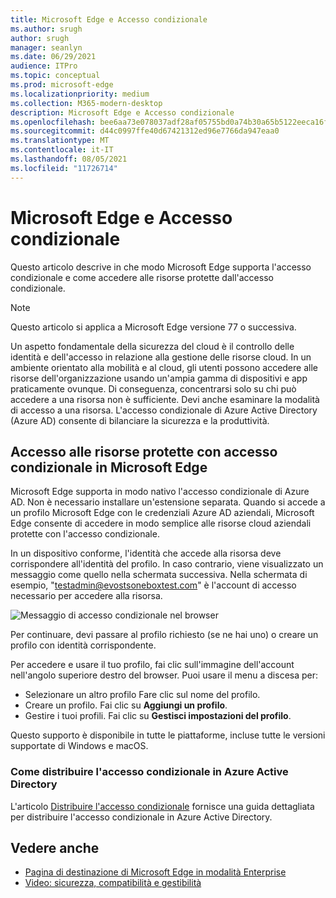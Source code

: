 ```yaml
---
title: Microsoft Edge e Accesso condizionale
ms.author: srugh
author: srugh
manager: seanlyn
ms.date: 06/29/2021
audience: ITPro
ms.topic: conceptual
ms.prod: microsoft-edge
ms.localizationpriority: medium
ms.collection: M365-modern-desktop
description: Microsoft Edge e Accesso condizionale
ms.openlocfilehash: bee6aa73e078037adf28af05755bd0a74b30a65b5122eeca16fb7f6c2af1ae4a
ms.sourcegitcommit: d44c0997ffe40d67421312ed96e7766da947eaa0
ms.translationtype: MT
ms.contentlocale: it-IT
ms.lasthandoff: 08/05/2021
ms.locfileid: "11726714"
---
```

# <a name="microsoft-edge-and-conditional-access"></a>Microsoft Edge e Accesso condizionale
  
Questo articolo descrive in che modo Microsoft Edge supporta l'accesso condizionale e come accedere alle risorse protette dall'accesso condizionale.

> [!NOTE]
> Questo articolo si applica a Microsoft Edge versione 77 o successiva.

Un aspetto fondamentale della sicurezza del cloud è il controllo delle identità e dell'accesso in relazione alla gestione delle risorse cloud. In un ambiente orientato alla mobilità e al cloud, gli utenti possono accedere alle risorse dell'organizzazione usando un'ampia gamma di dispositivi e app praticamente ovunque. Di conseguenza, concentrarsi solo su chi può accedere a una risorsa non è sufficiente. Devi anche esaminare la modalità di accesso a una risorsa. L'accesso condizionale di Azure Active Directory (Azure AD) consente di bilanciare la sicurezza e la produttività.

## <a name="accessing-conditional-access-protected-resources-in-microsoft-edge"></a>Accesso alle risorse protette con accesso condizionale in Microsoft Edge

Microsoft Edge supporta in modo nativo l'accesso condizionale di Azure AD. Non è necessario installare un'estensione separata. Quando si accede a un profilo Microsoft Edge con le credenziali Azure AD aziendali, Microsoft Edge consente di accedere in modo semplice alle risorse cloud aziendali protette con l'accesso condizionale.

In un dispositivo conforme, l'identità che accede alla risorsa deve corrispondere all'identità del profilo.  In caso contrario, viene visualizzato un messaggio come quello nella schermata successiva. Nella schermata di esempio, "testadmin@evostsoneboxtest.com" è l'account di accesso necessario per accedere alla risorsa.

![Messaggio di accesso condizionale nel browser](./media/edge-security/microsoft-edge-security-conditional-access.png)

Per continuare, devi passare al profilo richiesto (se ne hai uno) o creare un profilo con identità corrispondente.

Per accedere e usare il tuo profilo, fai clic sull'immagine dell'account nell'angolo superiore destro del browser. Puoi usare il menu a discesa per:

- Selezionare un altro profilo Fare clic sul nome del profilo.
- Creare un profilo. Fai clic su **Aggiungi un profilo**.
- Gestire i tuoi profili. Fai clic su **Gestisci impostazioni del profilo**.

Questo supporto è disponibile in tutte le piattaforme, incluse tutte le versioni supportate di Windows e macOS.

### <a name="how-to-deploy-conditional-access-in-azure-active-directory"></a>Come distribuire l'accesso condizionale in Azure Active Directory

L'articolo [Distribuire l'accesso condizionale](/azure/active-directory/conditional-access/plan-conditional-access) fornisce una guida dettagliata per distribuire l'accesso condizionale in Azure Active Directory.

## <a name="see-also"></a>Vedere anche

- [Pagina di destinazione di Microsoft Edge in modalità Enterprise](https://aka.ms/EdgeEnterprise)
- [Video: sicurezza, compatibilità e gestibilità](/microsoft-edge-video-security-compatibility-manageability.md)